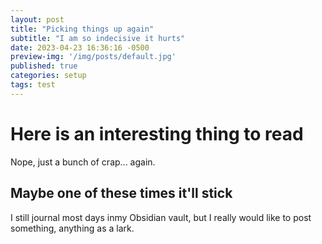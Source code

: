```yaml
---
layout: post
title: "Picking things up again"
subtitle: "I am so indecisive it hurts"
date: 2023-04-23 16:36:16 -0500
preview-img: '/img/posts/default.jpg'
published: true
categories: setup
tags: test
---
```

# Here is an interesting thing to read
Nope, just a bunch of crap... again.

## Maybe one of these times it'll stick
I still journal most days inmy Obsidian vault, but I really would like to post something, anything as a lark.
